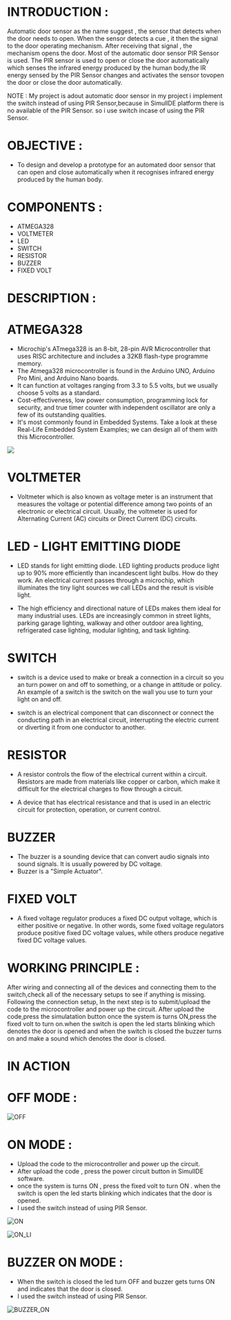 # INTRODUCTION :
 
 Automatic door sensor as the name suggest , the sensor that detects when the door needs to open. When the sensor detects a cue , it then the signal to the door    operating mechanism. After receiving that signal , the mechanism opens the door. Most of the automatic door sensor PIR Sensor is used. The PIR sensor is used to open or close the door automatically which senses the infrared energy produced by the human body,the IR energy sensed by the PIR Sensor changes and activates the sensor tovopen the door or close the door automatically.
 
 
NOTE : My project is adout automatic door sensor in my project i implement the switch instead of using PIR Sensor,because in SimulIDE platform there is no available of the PIR Sensor. 
so i use switch incase of using the PIR Sensor. 
 
 
 
 
 # OBJECTIVE : 
 
 
 * To design and develop a prototype for an automated door sensor that can open and close automatically when it recognises infrared energy produced by the human body.

 
 
 
 
 # COMPONENTS :
 
 
 * ATMEGA328
 * VOLTMETER
 * LED
 * SWITCH
 * RESISTOR
 * BUZZER
 * FIXED VOLT



# DESCRIPTION :



# ATMEGA328
 
 * Microchip's ATmega328 is an 8-bit, 28-pin AVR Microcontroller that uses RISC architecture and includes a 32KB flash-type programme memory.
 * The Atmega328 microcontroller is found in the Arduino UNO, Arduino Pro Mini, and Arduino Nano boards.
 * It can function at voltages ranging from 3.3 to 5.5 volts, but we usually choose 5 volts as a standard.
 * Cost-effectiveness, low power consumption, programming lock for security, and true timer counter with independent oscillator are only a few of its outstanding      qualities.
 * It's most commonly found in Embedded Systems. Take a look at these Real-Life Embedded System Examples; we can design all of them with this Microcontroller.




![](https://user-images.githubusercontent.com/74197288/164708532-1d550a97-b038-409b-bf44-1d52c17e6a5c.png)


# VOLTMETER
 
 * Voltmeter which is also known as voltage meter is an instrument that measures the voltage or potential difference among two points of an electronic or electrical circuit. Usually, the voltmeter is used for Alternating Current (AC) circuits or Direct Current (DC) circuits.





# LED - LIGHT EMITTING DIODE


* LED stands for light emitting diode. LED lighting products produce light up to 90% more efficiently than incandescent light bulbs. How do they work. An electrical current passes through a microchip, which illuminates the tiny light sources we call LEDs and the result is visible light.

* The high efficiency and directional nature of LEDs makes them ideal for many industrial uses. LEDs are increasingly common in street lights, parking garage lighting, walkway and other outdoor area lighting, refrigerated case lighting, modular lighting, and task lighting.




# SWITCH 
 
 
* switch is a device used to make or break a connection in a circuit so you an turn power on and off to something, or a change in attitude or policy. An example of a switch is the switch on the wall you use to turn your light on and off.

*  switch is an electrical component that can disconnect or connect the conducting path in an electrical circuit, interrupting the electric current or diverting it from one conductor to another.



# RESISTOR 


* A resistor controls the flow of the electrical current within a circuit. Resistors are made from materials like copper or carbon, which make it difficult for the electrical charges to flow through a circuit.

* A device that has electrical resistance and that is used in an electric circuit for protection, operation, or current control.


# BUZZER 

* The buzzer is a sounding device that can convert audio signals into sound signals. It is usually powered by DC voltage.
* Buzzer is a "Simple Actuator".


# FIXED VOLT 

* A fixed voltage regulator produces a fixed DC output voltage, which is either positive or negative. In other words, some fixed voltage regulators produce positive fixed DC voltage values, while others produce negative fixed DC voltage values.








# WORKING PRINCIPLE :

After wiring and connecting all of the devices and connecting them to the switch,check all of the necessary setups to see if anything is missing. Following the connection setup, In the next step is to submit/upload the code to the microcontroller and power up the circuit. After upload the code,press the simulatation button once the system is turns ON,press the fixed volt to turn on.when the switch is open the led starts blinking which denotes the door is opened and when the switch is closed the buzzer turns on and make a sound which denotes the door is closed.











# IN ACTION



# OFF MODE : 

 



![OFF](https://user-images.githubusercontent.com/74197288/164588812-2029a51f-37e5-4384-8a1a-e0f2749b2a9a.png)





# ON MODE :

   * Upload the code to the microcontroller and power up the circuit.
   * After upload the code , press the power circuit button in SimulIDE software.
   * once the system is turns ON , press the fixed volt to turn ON . when the switch is open the led starts blinking which indicates that the door is opened.
   * I used the switch instead of using PIR Sensor.



![ON](https://user-images.githubusercontent.com/74197288/164589126-52ee32d5-b73d-4cf2-b9c6-a0de52d367c1.png)





![ON_LI](https://user-images.githubusercontent.com/74197288/164592976-0fa2a5fe-8b03-4108-9f7d-f92f4d81fbc9.jpg)



 # BUZZER ON MODE :

 * When the switch is closed the led  turn OFF and buzzer gets turns ON and indicates that the door is closed.
 * I used the switch instead of using PIR Sensor.


![BUZZER_ON](https://user-images.githubusercontent.com/74197288/164591052-d1a8e403-be37-414b-be3d-c3e5125bdad1.png)






